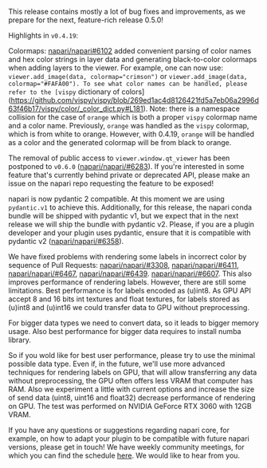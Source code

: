 This release contains mostly a lot of bug fixes and improvements, as we prepare for the next, feature-rich release 0.5.0!

Highlights in `v0.4.19`:

Colormaps: [napari/napari#6102](https://github.com/napari/napari/pull/6102) added convenient parsing of color names and hex color strings in layer data
and generating black-to-color colormaps when adding layers to the viewer.
For example, one can now use: `viewer.add_image(data, colormap="crimson")` or `viewer.add_image(data, colormap="#FAFA00").
To see what color names can be handled, please refer to the
[vispy` dictionary of colors](https://github.com/vispy/vispy/blob/269ed1ac4d8126421fd5a7eb06a2996d63f46b17/vispy/color/_color_dict.py#L181).
Note: there is a namespace collision for the case of `orange` which is both a proper `vispy` colormap name and a color name.
Previously, `orange` was handled as the `vispy` colormap, which is from white to orange.
However, with 0.4.19, `orange` will be handled as a color and the generated colormap will be from black to orange.

The removal of public access to `viewer.window.qt_viewer` has been postponed to `v0.6.0` ([napari/napari/#6283](https://github.com/napari/napari/pull/6283)).
If you're interested in some feature that's currently behind private or deprecated API,
please make an issue on the napari repo requesting the feature to be exposed!

napari is now pydantic 2 compatible. At this moment we are using `pydantic.v1` to achieve this.
Additionally, for this release, the napari conda bundle will be shipped with pydantic v1, but
we expect that in the next release we will ship the bundle with pydantic v2.
Please, if you are a plugin developer and your plugin uses pydantic, ensure
that it is compatible with pydantic v2 ([napari/napari/#6358](https://github.com/napari/napari/pull/6358)).

We have fixed problems with rendering some labels in incorrect color by sequence of Pull Requests:
[napari/napari/#3308](https://github.com/napari/napari/pull/3308),
[napari/napari/#6411](https://github.com/napari/napari/pull/6411),
[napari/napari/#6467](https://github.com/napari/napari/pull/6467),
[napari/napari/#6439](https://github.com/napari/napari/pull/6439).
[napari/napari/#6607](https://github.com/napari/napari/pull/6607).
This also improves performance of rendering labels.
However, there are still some limitations.
Best performance is for labels encoded as (u)int8.
As GPU API accept 8 and 16 bits int textures and float textures,
for labels stored as (u)int8 and (u)int16 we could transfer data to GPU without preprocessing.

For bigger data types we need to convert data, so it leads to bigger memory usage.
Also best performance for bigger data requires to install numba library.

So if you wold like for best user performance, please try to use the minimal possible data type.
Even if, in the future, we'll use more advanced techniques for rendering labels on GPU, that will allow
transferring any data without preprocessing, the GPU often offers less VRAM that computer has RAM.
Also we experiment a little with current options and increase the size of
send data (uint8, uint16 and float32) decrease performance of rendering on GPU.
The test was performed on NVIDIA GeForce RTX 3060 with 12GB VRAM.

If you have any questions or suggestions regarding napari core, for example,
on how to adapt your plugin to be compatible with future napari versions, please get in touch!
We have weekly community meetings, for which you can find the schedule [here](https://napari.org/stable/community/meeting_schedule.html).
We would like to hear from you.
